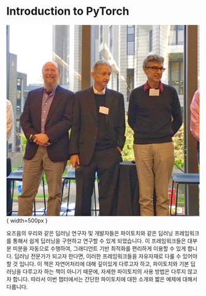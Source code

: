 # Introduction to PyTorch

![Richard S. Sutton, Geoffrey Hinton 그리고 Yoshua Bengio](../assets/03-00-01.png){ width=500px }

요즈음의 우리와 같은 딥러닝 연구자 및 개발자들은 파이토치와 같은 딥러닝 프레임워크를 통해서 쉽게 딥러닝을 구현하고 연구할 수 있게 되었습니다. 이 프레임워크들은 대부분 미분을 자동으로 수행하여, 그래디언트 기반 최적화를 편리하게 이용할 수 있게 합니다. 딥러닝 전문가가 되고자 한다면, 이러한 프레임워크들을 자유자재로 다룰 수 있어야 할 것 입니다. 이 책은 자연어처리에 대해 깊이있게 다루고자 하고, 파이토치와 기본 딥러닝을 다루고자 하는 책이 아니기 때문에, 자세한 파이토치의 사용 방법은 다루지 않고자 합니다. 따라서 이번 챕터에서는 간단한 파이토치에 대한 소개와 짧은 예제에 대해서 다룹니다.
